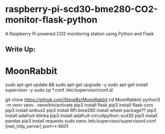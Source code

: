 # raspberry-pi-scd30-bme280-CO2-monitor-flask-python
A Raspberry Pi powered CO2 monitoring station using Python and Flask  


## Write Up:  

# MoonRabbit
sudo apt-get update && sudo apt-get upgrade -y
sudo apt-get install supervisor -y
sudo cp *.conf /etc/supervisor/conf.d/

git clone https://github.com/SteveBz/MoonRabbit
cd MoonRabbit/
python3 -m venv venv
. venv/bin/activate
pip3 install flask
pip3 install flask-cors
pip3 install smbus2
pip3 install RPi.bme280
install wheel package??
pip3 install adafruit-blinka
pip3 install adafruit-circuitpython-scd30
pip3 install pandas
pip3 install requests
sudo nano /etc/supervisor/supervisord.conf
[inet_http_server]
port=*:9001
